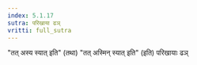 ```yaml
---
index: 5.1.17
sutra: परिखाया ढञ्
vritti: full_sutra
---
```


"तत् अस्य स्यात् इति" (तथा)  "तत् अस्मिन् स्यात् इति" (इति) परिखायाः ढञ्